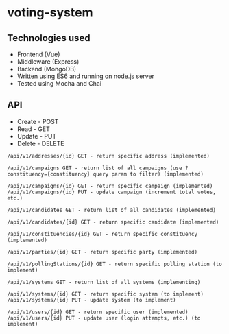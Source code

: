 # voting-system
## Technologies used
* Frontend (Vue)
* Middleware (Express)
* Backend (MongoDB)
* Written using ES6 and running on node.js server
* Tested using Mocha and Chai

## API
* Create - POST
* Read - GET
* Update - PUT
* Delete - DELETE
```
/api/v1/addresses/{id} GET - return specific address (implemented)

/api/v1/campaigns GET - return list of all campaigns (use ?constituency={constituency} query param to filter) (implemented)

/api/v1/campaigns/{id} GET - return specific campaign (implemented)
/api/v1/campaigns/{id} PUT - update campaign (increment total votes, etc.)

/api/v1/candidates GET - return list of all candidates (implemented)

/api/v1/candidates/{id} GET - return specific candidate (implemented)

/api/v1/constituencies/{id} GET - return specific constituency (implemented)

/api/v1/parties/{id} GET - return specific party (implemented)

/api/v1/pollingStations/{id} GET - return specific polling station (to implement)

/api/v1/systems GET - return list of all systems (implementing)

/api/v1/systems/{id} GET - return specific system (to implement)
/api/v1/systems/{id} PUT - update system (to implement)

/api/v1/users/{id} GET - return specific user (implemented)
/api/v1/users/{id} PUT - update user (login attempts, etc.) (to implement)
```

